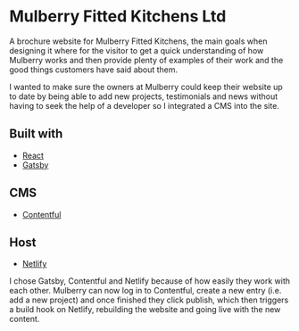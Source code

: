 # Mulberry Fitted Kitchens Ltd

A brochure website for Mulberry Fitted Kitchens, the main goals when designing it where for the visitor to get a quick understanding of how Mulberry works and then provide plenty of examples of their work and the good things customers have said about them.

I wanted to make sure the owners at Mulberry could keep their website up to date by being able to add new projects, testimonials and news without having to seek the help of a developer so I integrated a CMS into the site.

## Built with

- [React](https://reactjs.org/)
- [Gatsby](https://www.gatsbyjs.org/)

## CMS

- [Contentful](https://www.contentful.com/)

## Host

- [Netlify](https://www.netlify.com/)

I chose Gatsby, Contentful and Netlify because of how easily they work with each other. Mulberry can now log in to Contentful, create a new entry (i.e. add a new project) and once finished they click publish, which then triggers a build hook on Netlify, rebuilding the website and going live with the new content.
